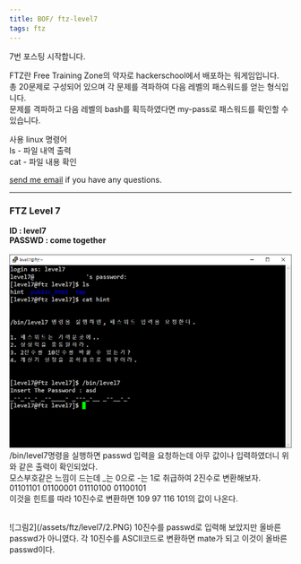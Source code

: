 ```yaml
---
title: BOF/ ftz-level7
tags: ftz
---
```


7번 포스팅 시작합니다.

FTZ란 Free Training Zone의 약자로 hackerschool에서 배포하는 워게임입니다.  
총 20문제로 구성되어 있으며 각 문제를 격파하여 다음 레벨의 패스워드를 얻는 형식입니다.  
문제를 격파하고 다음 레벨의 bash를 획득하였다면 my-pass로 패스워드를 확인할 수 있습니다.  

사용 linux 명령어  
ls - 파일 내역 출력  
cat - 파일 내용 확인  

[send me email](mailto:jewel7492@gmail.com) if you have any questions.

<!--more-->

---
### FTZ Level 7
**ID : level7**  
**PASSWD : come together**         
<br />
![그림1](/assets/ftz/level7/1.PNG)  
/bin/level7명령을 실행하면 passwd 입력을 요청하는데 아무 값이나 입력하였더니 위와 같은 출력이 확인되었다.  
모스부호같은 느낌이 드는데 _는 0으로 -는 1로 취급하여 2진수로 변환해보자.  
01101101 01100001 01110100 01100101  
이것을 힌트를 따라 10진수로 변환하면 109 97 116 101의 값이 나온다.  

<br />
![그림2](/assets/ftz/level7/2.PNG)  
10진수를 passwd로 입력해 보았지만 올바른 passwd가 아니였다.  
각 10진수를 ASCII코드로 변환하면 mate가 되고 이것이 올바른 passwd이다.   
